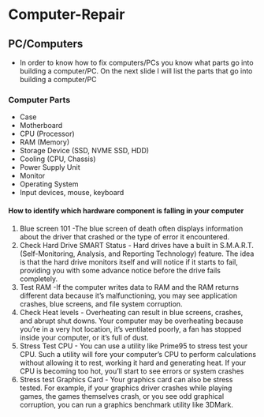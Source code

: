 # Computer-Repair
## PC/Computers
- In order to know how to fix computers/PCs you know what parts go into building a computer/PC. On the next slide I will list the parts that go into building a computer/PC
### Computer Parts
- Case
- Motherboard
- CPU (Processor)
- RAM (Memory)
- Storage Device (SSD, NVME SSD, HDD)
- Cooling (CPU, Chassis)
- Power Supply Unit
- Monitor
- Operating System
- Input devices, mouse, keyboard
#### How to identify which hardware component is falling in your computer 
1. Blue screen 101 -The blue screen of death often displays information about the driver that crashed or the type of error it encountered.
2. Check Hard Drive SMART Status - Hard drives have a built in S.M.A.R.T. (Self-Monitoring, Analysis, and Reporting Technology) feature. The idea is that the hard drive monitors itself and will notice if it starts to fail, providing you with some advance notice before the drive fails completely.
3. Test RAM -If the computer writes data to RAM and the RAM returns different data because it’s malfunctioning, you may see application crashes, blue screens, and file system corruption.
4. Check  Heat levels - Overheating can result in blue screens, crashes, and abrupt shut downs. Your computer may be overheating because you’re in a very hot location, it’s ventilated poorly, a fan has stopped inside your computer, or it’s full of dust.
5. Stress Test CPU - You can use a utility like Prime95 to stress test your CPU. Such a utility will fore your computer’s CPU to perform calculations without allowing it to rest, working it hard and generating heat. If your CPU is becoming too hot, you’ll start to see errors or system crashes
6. Stress test Graphics Card - Your graphics card can also be stress tested. For example, if your graphics driver crashes while playing games, the games themselves crash, or you see odd graphical corruption, you can run a graphics benchmark utility like 3DMark.
